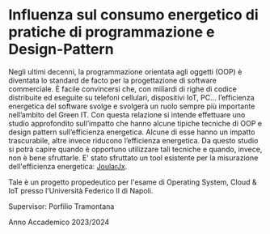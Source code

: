 # Influenza sul consumo energetico di pratiche di programmazione e Design-Pattern

Negli ultimi decenni, la programmazione orientata agli oggetti (OOP) è diventata lo standard de facto per la progettazione di software commerciale. È facile convincersi che, con miliardi di righe di codice distribuite ed eseguite su telefoni cellulari, dispositivi IoT, PC… l’efficienza energetica del software svolge e svolgerà un ruolo sempre più importante nell’ambito del Green IT.
Con questa relazione si intende effettuare uno studio approfondito sull’impatto che hanno alcune tipiche tecniche di OOP e design pattern sull’efficienza energetica.
Alcune di esse hanno un impatto trascurabile, altre invece riducono l’efficienza energetica.
Da questo studio si potrà capire quando è opportuno utilizzare tali tecniche e quando, invece, non è bene sfruttarle.
E' stato sfruttato un tool esistente per la misurazione dell'efficienza energetica: [JoularJx](https://github.com/joular/joularjx).

Tale è un progetto propedeutico per l'esame di Operating System, Cloud & IoT presso l'Università Federico II di Napoli.

Supervisor: Porfilio Tramontana

Anno Accademico 2023/2024
